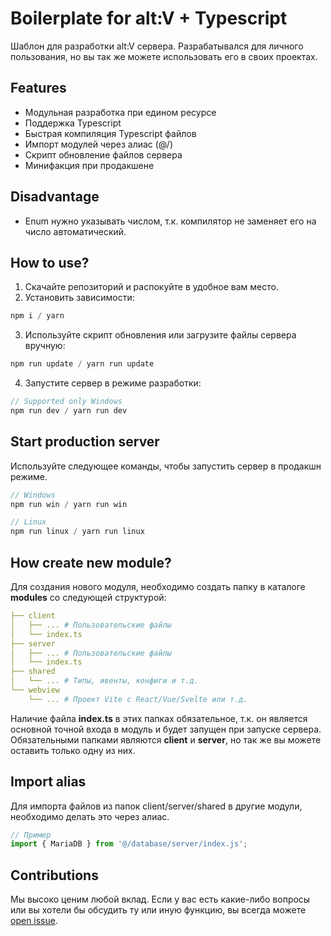 # Boilerplate for alt:V + Typescript
Шаблон для разработки alt:V сервера. Разрабатывался для личного пользования, но вы так же можете использовать его в своих проектах.

## Features
- Модульная разработка при едином ресурсе
- Поддержка Typescript
- Быстрая компиляция Typescript файлов
- Импорт модулей через алиас (@/)
- Скрипт обновление файлов сервера
- Минифакция при продакшене

## Disadvantage
- Enum нужно указывать числом, т.к. компилятор не заменяет его на число автоматический.

## How to use?
1) Скачайте репозиторий и распокуйте в удобное вам место.
2) Установить зависимости:
```js
npm i / yarn
```
3) Используйте скрипт обновления или загрузите файлы сервера вручную:
```js
npm run update / yarn run update
```
4) Запустите сервер в режиме разработки:
```js
// Supported only Windows
npm run dev / yarn run dev
```

## Start production server

Используйте следующее команды, чтобы запустить сервер в продакшн режиме.
```js
// Windows
npm run win / yarn run win

// Linux
npm run linux / yarn run linux
```

## How create new module?
Для создания нового модуля, необходимо создать папку в каталоге **modules** со следующей структурой:
```yaml
├── client 
│   ├── ... # Пользовательские файлы
│   └── index.ts
├── server
│   ├── ... # Пользовательские файлы
│   └── index.ts
├── shared 
│   └── ... # Типы, ивенты, конфиги и т.д.
└── webview 
    └── ... # Проект Vite с React/Vue/Svelte или т.д.
```
Наличие файла **index.ts** в этих папках обязательное, т.к. он является основной точной входа в модуль и будет запущен при запуске сервера.
Обязательными папками являются **client** и **server**, но так же вы можете оставить только одну из них. 

## Import alias
Для импорта файлов из папок client/server/shared в другие модули, необходимо делать это через алиас. 
```js
// Пример
import { MariaDB } from '@/database/server/index.js';
```

## Contributions

Мы высоко ценим любой вклад. Если у вас есть какие-либо вопросы или вы хотели бы обсудить ту или иную функцию, вы всегда можете [open issue](https://github.com/FuryxNET/altv-boilerplate-ts/issues).
